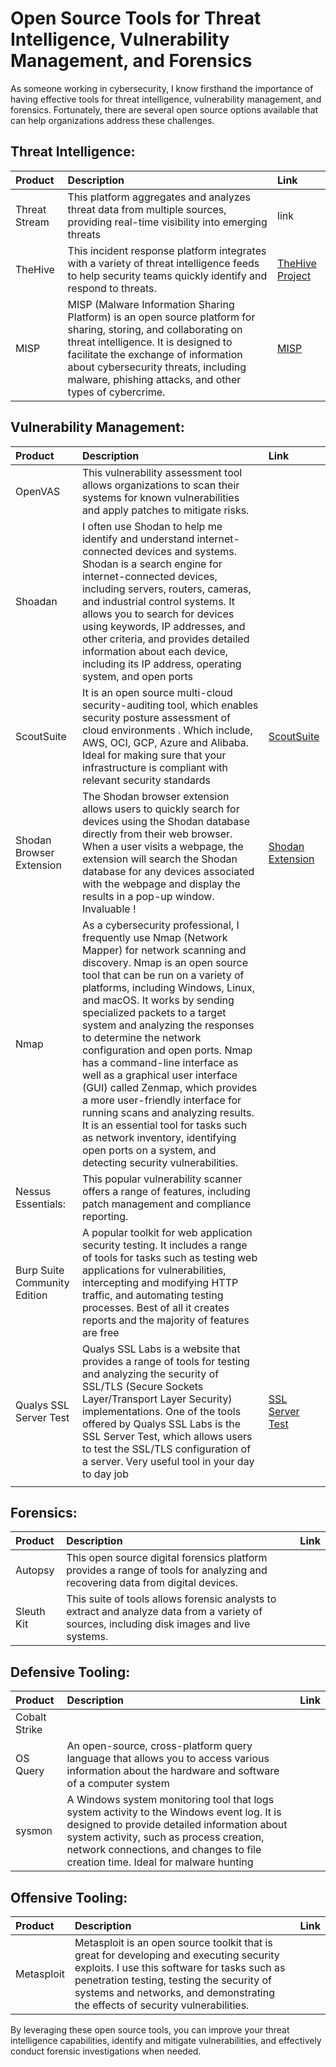 # Open Source Tools for Threat Intelligence, Vulnerability Management, and Forensics

As someone working in cybersecurity, I know firsthand the importance of having effective tools for threat intelligence, vulnerability management, and forensics. Fortunately, there are several open source options available that can help organizations address these challenges.

## Threat Intelligence:

| Product          | Description                                        | Link                              |
| :-------------- |:---------------------------------------------------| :------------------------------------|
| Threat Stream    | This platform aggregates and analyzes threat data from multiple sources, providing real-time visibility into emerging threats | link|||
| TheHive     | This incident response platform integrates with a variety of threat intelligence feeds to help security teams quickly identify and respond to threats. | <a href="https://thehive-project.org">TheHive Project</a>|||
| MISP | MISP (Malware Information Sharing Platform) is an open source platform for sharing, storing, and collaborating on threat intelligence. It is designed to facilitate the exchange of information about cybersecurity threats, including malware, phishing attacks, and other types of cybercrime.|<a href="https://www.misp-project.org">MISP</a>||||


## Vulnerability Management:
| Product          | Description                                        | Link                              |
| :-------------- |:---------------------------------------------------| :------------------------------------|
| OpenVAS    | This vulnerability assessment tool allows organizations to scan their systems for known vulnerabilities and apply patches to mitigate risks.
 | Shoadan|I often use Shodan to help me identify and understand internet-connected devices and systems. Shodan is a search engine for internet-connected devices, including servers, routers, cameras, and industrial control systems. It allows you to search for devices using keywords, IP addresses, and other criteria, and provides detailed information about each device, including its IP address, operating system, and open ports||
 |ScoutSuite | It is an open source multi-cloud security-auditing tool, which enables security posture assessment of cloud environments . Which include, AWS, OCI, GCP, Azure and Alibaba. Ideal for making sure  that your infrastructure is compliant with relevant security standards|  <a href="https://github.com/nccgroup/ScoutSuite">ScoutSuite</a>
 |Shodan Browser Extension |  The Shodan browser extension allows users to quickly search for devices using the Shodan database directly from their web browser. When a user visits a webpage, the extension will search the Shodan database for any devices associated with the webpage and display the results in a pop-up window. Invaluable ! |<a href="https://chrome.google.com/webstore/detail/shodan/jjalcfnidlmpjhdfepjhjbhnhkbgleap">Shodan Extension</a>|||
| Nmap | As a cybersecurity professional, I frequently use Nmap (Network Mapper) for network scanning and discovery. Nmap is an open source tool that can be run on a variety of platforms, including Windows, Linux, and macOS. It works by sending specialized packets to a target system and analyzing the responses to determine the network configuration and open ports. Nmap has a command-line interface as well as a graphical user interface (GUI) called Zenmap, which provides a more user-friendly interface for running scans and analyzing results. It is an essential tool for tasks such as network inventory, identifying open ports on a system, and detecting security vulnerabilities.| |||
| Nessus Essentials:| This popular vulnerability scanner offers a range of features, including patch management and compliance reporting.||||
| Burp Suite Community Edition | A popular toolkit for web application security testing. It includes a range of tools for tasks such as testing web applications for vulnerabilities, intercepting and modifying HTTP traffic, and automating testing processes. Best of all it creates reports and the majority of features are free| |||
| Qualys SSL Server Test|  Qualys SSL Labs is a website that provides a range of tools for testing and analyzing the security of SSL/TLS (Secure Sockets Layer/Transport Layer Security) implementations. One of the tools offered by Qualys SSL Labs is the SSL Server Test, which allows users to test the SSL/TLS configuration of a server. Very useful tool in your day to day job| <a href="https://www.ssllabs.com/ssltest/">SSL Server Test</a>
|||


## Forensics:
| Product          | Description                                        | Link                              |
| :-------------- |:---------------------------------------------------| :------------------------------------|
|  Autopsy | This open source digital forensics platform provides a range of tools for analyzing and recovering data from digital devices.||||
| Sleuth Kit| This suite of tools allows forensic analysts to extract and analyze data from a variety of sources, including disk images and live systems.||||

## Defensive Tooling:
| Product          | Description                                        | Link                              |
| :-------------- |:---------------------------------------------------| :------------------------------------|
| Cobalt Strike |||||
| OS Query | An open-source, cross-platform query language that allows you to access various information about the hardware and software of a computer system||<a href="https://www.osquery.io/">osquery.io</a>|
| sysmon | A Windows system monitoring tool that logs system activity to the Windows event log. It is designed to provide detailed information about system activity, such as process creation, network connections, and changes to file creation time. Ideal for malware hunting ||||

## Offensive Tooling:
| Product          | Description                                        | Link                              |
| :-------------- |:---------------------------------------------------| :------------------------------------|
| Metasploit |Metasploit is an open source toolkit that is great for developing and executing security exploits. I use this software for tasks such as penetration testing, testing the security of systems and networks, and demonstrating the effects of security vulnerabilities.||||



By leveraging these open source tools, you can improve your threat intelligence capabilities, identify and mitigate vulnerabilities, and effectively conduct forensic investigations when needed.
